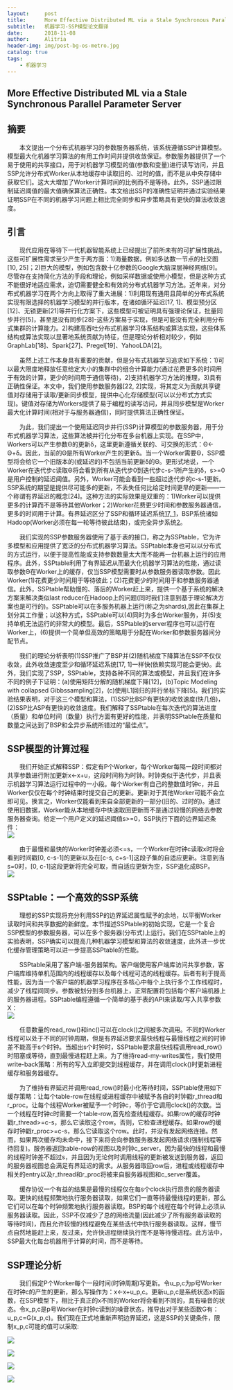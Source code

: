 ```yaml
---
layout:		post
title:      More Effective Distributed ML via a Stale Synchronous Parallel Parameter Server
subtitle:   机器学习-SSP模型论文翻译
date:       2018-11-08
author:     Alitria
header-img: img/post-bg-os-metro.jpg
catalog: true
tags:
    - 机器学习
---
```


## More Effective Distributed ML via a Stale Synchronous Parallel Parameter Server

## 摘要

&emsp;&emsp;本文提出一个分布式机器学习的参数服务器系统，该系统遵循SSP计算模型。模型最大化机器学习算法的有用工作时间并提供收敛保证。参数服务器提供了一个易于使用的共享接口，用于对机器学习模型的值(参数和变量)进行读写访问，并且SSP允许分布式Worker从本地缓存中读取旧的、过时的值，而不是从中央存储中获取它们。这大大增加了Worker计算时间的比例而不是等待。此外，SSP通过限制延迟阈值的最大值确保算法正确性。本文给出SSP的准确性证明并通过实验结果证明SSP在不同的机器学习问题上相比完全同步和异步策略具有更快的算法收敛速度。  

## 引言

&emsp;&emsp;现代应用在等待下一代机器智能系统上已经提出了前所未有的可扩展性挑战。这些可扩展性需求至少产生于两方面：1)海量数据，例如多达数一节点的社交图[10, 25]；2)巨大的模型，例如包含数十亿参数的Google大脑深层神经网络[9]。尽管存在支持简化方法的手段和理论，例如采样数据或使用小模型，但是这种方式不能很好地适应需求，迫切需要健全和有效的分布式机器学习方法。近年来，对分布式机器学习在两个方向上取得了重大进展：1)利用现有通用且简单的分布式系统实现有限选择的机器学习模型的并行版本，在诸如循环延迟[17, 1]、模型预分区[12]、无锁更新[21]等并行化方案下，这些模型可被证明具有强理论保证，批量同步并行[5]，甚至是没有同步[28]-这些方案易于实现，但是可能没有完全利用分布式集群的计算能力。2)构建高吞吐分布式机器学习体系结构或算法实现，这些体系结构或算法实现以显著地系统贡献为特征，但是理论分析相对较少，例如GraphLab[18]、Spark[27]、Pregel[19]、YahooLDA[2]。  

&emsp;&emsp;虽然上述工作本身具有重要的贡献，但是分布式机器学习追求如下系统：1)可以最大限度地释放任意给定大小的集群中的组合计算能力(通过花费更多的时间用于有效的计算，更少的时间用于通信等待)，2)支持机器学习方法的推理，3)具有正确性保证。本文中，我们使用参数服务器[22, 2]实现，将其定义为贡献共享键值对存储用于读取/更新同步模型，提供中心化存储模型(可以以分布式方式实现)。键值对存储为Workers提供了易于编程的读写访问，并且同步模型是Worker最大化计算时间(相对于与服务器通信)，同时提供算法正确性保证。  

&emsp;&emsp;为此，我们提出一个使用延迟同步并行(SSP)计算模型的参数服务器，用于分布式机器学习算法，这些算法被并行化分布在多台机器上实现。在SSP中，Workers可以产生参数Θ的更新δ，这里更新遵循关联的、可交换的形式：Θ<-Θ+δ。因此，当前的Θ是所有Worker产生的更新δ。当一个Worker需要Θ，SSP模型将会给它一个旧版本的(或延迟的)不包括当前更新δ的Θ。更形式地说，一个Worker在迭代步c读取Θ将会看到所有从迭代步0到迭代步c-s-1所产生的δ，s>=0是用户控制的延迟阈值。另外，Worker可能会看到一些超过迭代步的c-s-1更新。SSP系统的期望是提供尽可能多的更新，不丢失任何比给定时间更早的更新——一个称谓有界延迟的概念[24]。这种方法的实际效果是双重的：1)Worker可以提供更多的计算而不是等待其他Worker；2)Worker花费更少时间和参数服务器通信，更多的时间用于计算。有界延迟区分了SSP和循环延迟系统[17, 1](其中Θ通过不灵活的延迟读取)，BSP系统诸如Hadoop(Worker必须在每一轮等待彼此结束)，或完全异步系统[2](Worker从不等待，但是Θ没有延迟保证)。  

&emsp;&emsp;我们实现的SSP参数服务器使用了基于表的接口，称之为SSPtable，它为许多模型和应用提供了宽泛的分布式机器学习算法。SSPtable本身也可以以分布式的方式运行，以便于提高性能或支持参数数量太大而不能再一台机器上运行的应用程序。此外，SSPtable利用了有界延迟从而最大化机器学习算法的性能，通过读取参数Θ在Worker上的缓存，仅当SSP模型需要时从参数服务器读取参数。因此Worker(1)花费更少时间用于等待彼此；(2)花费更少的时间用于和参数服务器通信。此外，SSPtable帮助慢的、落后的Worker赶上来，提供一个基于系统的解决方案来解决类似last reducer在Hadoop上的问题(同时我们注意到基于理论解决方案也是可行的)。SSPtable可以在多服务机器上运行(称之为shards),因此在集群上划分其工作量；以这种方式，SSPtable可以(4)同时为多台Worker服务，并(5)支持单机无法运行的非常大的模型。最后，SSPtable的server程序也可以运行在Worker上，(6)提供一个简单但高效的策略用于分配在Worker和参数服务器间分配节点。  

&emsp;&emsp;我们的理论分析表明(1)SSP推广了BSP并(2)随机梯度下降算法在SSP不仅仅收敛，此外收敛速度至少和循环延迟系统[17, 1]一样快(依赖实现可能会更快)。此外，我们实现了SSP，SSPtable，支持各种不同的算法或模型，并且我们在许多不同的例子下证明：(a)使用矩阵分解的随机梯度下降[12]，(b)Topic Modeling with collapsed Gibbssampling[2]，(c)使用L1回归的并行坐标下降[5]。我们的实验结果表明，对于这三个模型和算法，(1)SSP比BSP有更快的收敛速度(快几倍)，(2)SSP比ASP有更快的收敛速度。我们解释了SSPtable在每次迭代的算法进度（质量）和单位时间（数量）执行方面有更好的性能，并表明SSPtable在质量和数量之间达到了BSP和全异步系统所错过的“最佳点”。  

## SSP模型的计算过程
&emsp;&emsp;我们开始正式解释SSP：假定有P个Worker，每个Worker每隔一段时间都对共享参数进行附加更新x<-x+u，这段时间称为时钟。时钟类似于迭代步，并且表示机器学习算法运行过程中的一小段。每个Worker有自己的整数值时钟c，并且Worker仅仅在每个时钟结束时提交自己的更新。更新对于其他Worker可能不会立即可见。换言之，Worker仅能看到来自全部更新的一部分(旧的、过时的)。通过使用旧数据，Worker能从本地缓存中快速取回更新而不是通过较慢的网络去参数服务器查询。给定一个用户定义的延迟阈值s>=0，SSP执行下面的边界延迟条件：  
![](http://ww1.sinaimg.cn/large/005L0VzSgy1fx0p1bfpm4j30dy070jrg.jpg)

&emsp;&emsp;由于最慢和最快的Worker时钟差必须<=s，一个Worker在时钟c读取x时将会看到时间戳[0, c-s-1]的更新以及在[c-s, c+s-1]这段子集的自适应更新。注意到当s=0时，[0, c-1]这段更新将完全可取，而自适应更新为空，SSP退化成BSP。  
![](http://ww1.sinaimg.cn/large/005L0VzSgy1fx0ouvdfsuj30h40a6761.jpg)  

## SSPtable：一个高效的SSP系统

&emsp;&emsp;理想的SSP实现将充分利用SSP的边界延迟属性赋予的余地，以平衡Worker读取时间和共享数据的新鲜度。本节描述SSPtable的初始实现，它是一个复合SSP模型的参数服务器，可以在多个服务器(分布式)上运行。我们在SSPtable上的实验表明，SSP确实可以提高几种机器学习模型和算法的收敛速度，此外进一步优化缓存管理策略可以进一步提高SSPtable的性能。  

&emsp;&emsp;SSPtable采用了客户端-服务器架构。客户端使用客户端库访问共享参数，客户端库维持单机范围内的线程缓存以及每个线程可选的线程缓存。后者有利于提高性能，因为当一个客户端的机器学习程序在多核心中每个上执行多个工作线程时，减少了线程间同步。参数被划分到多台机器上，正常配置将包括每个客户端机器上的服务器进程。SSPtable编程遵循一个简单的基于表的API来读取/写入共享参数X：  
![](http://ww1.sinaimg.cn/large/005L0VzSgy1fx0p3u8nf6j30e3091aaa.jpg)

&emsp;&emsp;任意数量的read_row()和inc()可以在clock()之间被多次调用。不同的Worker线程可以处于不同的时钟周期，但是有界延迟要求最快线程与最慢线程之间的时钟差不能高于s个时钟。当超出s个时钟时，SSPtable要求最快线程调用read_row()时阻塞或等待，直到最慢进程赶上来。为了维持read-my-writes属性，我们使用write-back策略：所有的写入立即提交到线程缓存，并在调用clock()时更新进程缓存和服务器缓存。  

&emsp;&emsp;为了维持有界延迟并调用read_row()时最小化等待时间，SSPtable使用如下缓存策略：让每个table-row在线程或进程缓存中被赋予各自的时钟戳r_thread和r_proc。让每个线程Worker被赋予一个时钟c，等价于它调用clock()的次数。当一个线程在时钟c时需要一个table-row,首先检查线程缓存。如果row的缓存时钟戳r_thread>=c-s，那么它读取这个row。否则，它检查进程缓存。如果row的缓存时钟戳r_proc>=c-s，那么它读取这个row。此时，并没有发起网络连接。然而，如果两次缓存均未命中，接下来将会向参数服务器发起网络请求(强制线程等待回复)。服务器返回table-row的视图以及时钟c_server。因为最快的线程和最慢的线程时钟差不超过s，并且因为无论何时调用线程的更新被发送到服务器，返回的服务器视图总会满足有界延迟的需求。从服务器取回row后，进程或线程缓存中相关的entry以及r_thread和r_proc将被来自服务器视图和c_server覆盖。  

&emsp;&emsp;缓存协议一个有益的结果是最慢的线程仅在每s个clock执行昂贵的服务器读取。更快的线程频繁地执行服务器读取，如果它们一直等待最慢线程的更新，那么它们可以在每个时钟频繁地执行服务器读取。BSP的每个线程在每个时钟上必须从服务器读取。因此，SSP不仅减少了总的网络流量(因此减少了所有服务器读取的等待时间)，而且允许较慢的线程避免在某些迭代中执行服务器读取。这样，慢节点自然地能赶上来，反过来，允许快进程继续执行而不是等待慢进程。此方法中，SSP最大化每台机器用于计算的时间，而不是等待。  

## SSP理论分析
&emsp;&emsp;我们假定P个Worker每个一段时间(时钟周期)写更新。令u_p,c为p号Worker在时钟c的产生的更新，那么写操作为：x<-x+u_p,c。更新u_p,c是系统状态x的函数，在SSP模型下，相比于真正的x不同的Worker将会看到不同的，具有噪音的状态。令x_p,c是p号Worker在时钟c读到的噪音状态，推导出对于某些函数G有：u_p,c=G(x_p,c)。我们现在正式地重新声明边界延迟，这是SSP的关键条件，限制x_p,c可能的值可以采取:  

![](http://ww1.sinaimg.cn/large/005L0VzSgy1fx0pjz2aywj30ux0ckq4d.jpg)

![](http://ww1.sinaimg.cn/large/005L0VzSgy1fx0phv9aplj30ux0g7ac7.jpg)

![](http://ww1.sinaimg.cn/large/005L0VzSgy1fx0pic92itj30uy095758.jpg)

![](http://ww1.sinaimg.cn/large/005L0VzSgy1fx0pm4ezs2j30ur0k0jtz.jpg)
